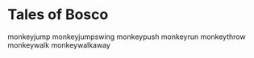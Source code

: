 # Tales of Bosco

monkeyjump
monkeyjumpswing
monkeypush
monkeyrun
monkeythrow
monkeywalk
monkeywalkaway

